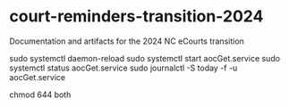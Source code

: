 # court-reminders-transition-2024
Documentation and artifacts for the 2024 NC eCourts transition

sudo systemctl daemon-reload
sudo systemctl start aocGet.service
sudo systemctl status aocGet.service
sudo journalctl -S today -f -u aocGet.service

chmod 644 both
